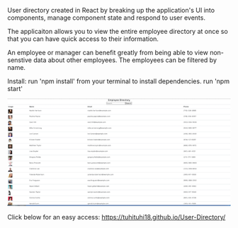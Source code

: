 User directory created in React by breaking up the application's UI into components, manage component state and respond to user events.

The applicaiton allows you to view the entire employee directory at once so that you can have quick access to their information. 

An employee or manager can benefit greatly from being able to view non-senstive data about other employees. The employees can be filtered by name. 

Install: 
run 'npm install' from your terminal to install dependencies. 
run 'npm start'

![](images/screenshot.png)

Click below for an easy access: 
https://tuhituhi18.github.io/User-Directory/